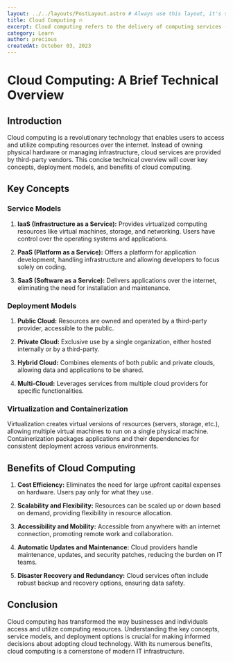 ```yaml
---
layout: ../../layouts/PostLayout.astro # Always use this layout, it's so the post gets properly styled
title: Cloud Computing 🔥
excerpt: Cloud computing refers to the delivery of computing services (including servers, storage, databases, networking, software, analytics, and more) over the internet to offer faster innovation, flexible resources, and economies of scale...
category: Learn
author: precious
createdAt: October 03, 2023
---
```


# Cloud Computing: A Brief Technical Overview

## Introduction

Cloud computing is a revolutionary technology that enables users to access and utilize computing resources over the internet. Instead of owning physical hardware or managing infrastructure, cloud services are provided by third-party vendors. This concise technical overview will cover key concepts, deployment models, and benefits of cloud computing.

## Key Concepts

### Service Models

1. **IaaS (Infrastructure as a Service):** Provides virtualized computing resources like virtual machines, storage, and networking. Users have control over the operating systems and applications.

2. **PaaS (Platform as a Service):** Offers a platform for application development, handling infrastructure and allowing developers to focus solely on coding.

3. **SaaS (Software as a Service):** Delivers applications over the internet, eliminating the need for installation and maintenance.

### Deployment Models

1. **Public Cloud:** Resources are owned and operated by a third-party provider, accessible to the public.

2. **Private Cloud:** Exclusive use by a single organization, either hosted internally or by a third-party.

3. **Hybrid Cloud:** Combines elements of both public and private clouds, allowing data and applications to be shared.

4. **Multi-Cloud:** Leverages services from multiple cloud providers for specific functionalities.

### Virtualization and Containerization

Virtualization creates virtual versions of resources (servers, storage, etc.), allowing multiple virtual machines to run on a single physical machine. Containerization packages applications and their dependencies for consistent deployment across various environments.

## Benefits of Cloud Computing

1. **Cost Efficiency:** Eliminates the need for large upfront capital expenses on hardware. Users pay only for what they use.

2. **Scalability and Flexibility:** Resources can be scaled up or down based on demand, providing flexibility in resource allocation.

3. **Accessibility and Mobility:** Accessible from anywhere with an internet connection, promoting remote work and collaboration.

4. **Automatic Updates and Maintenance:** Cloud providers handle maintenance, updates, and security patches, reducing the burden on IT teams.

5. **Disaster Recovery and Redundancy:** Cloud services often include robust backup and recovery options, ensuring data safety.

## Conclusion

Cloud computing has transformed the way businesses and individuals access and utilize computing resources. Understanding the key concepts, service models, and deployment options is crucial for making informed decisions about adopting cloud technology. With its numerous benefits, cloud computing is a cornerstone of modern IT infrastructure.

